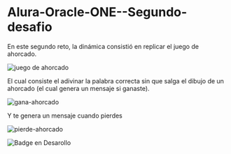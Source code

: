 # Alura-Oracle-ONE--Segundo-desafio
En este segundo reto, la dinámica consistió en replicar el juego de ahorcado.

![juego de ahorcado](https://user-images.githubusercontent.com/96323552/205124858-215073c2-4c38-42f6-ae4c-0e3ea8939fb8.png)

El cual consiste el adivinar la palabra correcta sin que salga el dibujo de un ahorcado (el cual genera un mensaje si ganaste).

![gana-ahorcado](https://user-images.githubusercontent.com/96323552/205125000-94e390ac-8eed-4a4d-bdd0-01527d132104.png)

Y te genera un mensaje cuando pierdes

![pierde-ahorcado](https://user-images.githubusercontent.com/96323552/205125556-a813e8a9-2e33-4b4f-b9b7-6ccdbaa275e7.png)


![Badge en Desarollo](https://img.shields.io/badge/STATUS-EN%20DESAROLLO-green)
